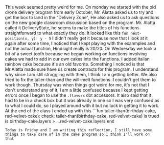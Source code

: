 This week seemed pretty weird for me. On monday we started with the old drone delivery program from early October, Mr. Alatta asked us to try and get the box to land in the "Delivery Zone", He also asked us to ask questions on the new google classroom discussion based on the program. Mr. Alatta called it DeliveryState, he seems to make the titles of his functions straightforward to what exactly they do. It looked like this ```fun next-position(x, y):
  y - 5``` I didn't really get it because now that I look at it again after some time, I noticed that I kept playing with the exanmples and not the actual function, Hindsight really is 20/20.
 On Wednesday we took a bit of a sweet tooth because we began working on functions involving cakes we had to add in our own cakes into the functions. I added italian rainbow cake because it's an old favorite. Something I noticed is that Mr.Alatta made sure have us create contracts for this program, I understand why since I am still struggling with them, I think I am getting better. We also tried to  fix the taller-than and the will-melt functions. I couldn't get them to work though.
 Thursday was when things got weird for me, it's not that I don't understand any of it, I am a little confused because I kept getting errors once I began to use the ```.flavors``` dot accessors. It also said that it had to be in a check box but it was already in one so I was very confused as to what I could do, so I played around with it but no luck in getting it to work. At the end of the class I ended up with this ```fun taller-than(birthday-cake, red-velvet-cake):
 check:
  taller-than(birthday-cake, red-velvet-cake)
      is trued
    is birthday-cake.layers >
    ...red-velvet-cake.layers
end
``` I'll try to work on it, I want to pass this course. but I want to pass with flying colors. I will be trying a lot harder thanks to this new-born ambition. Hopefully it will take me far later in life. 
Today is Friday and I am writing this reflection, I still have some things to take care of in the cake program so I think I'll work on that

